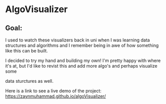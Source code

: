 # AlgoVisualizer

## Goal:
I used to watch these visualizers back in uni when I was learning data structures and algorithms and I remember being in awe of how something like this can be built.

I decided to try my hand and building my own! I'm pretty happy with where it's at, but I'd like to revist this and add more algo's and perhaps visualize some

data sturctures as well.

Here is a link to see a live demo of the project:
https://zaynmuhammad.github.io/algoVisualizer/